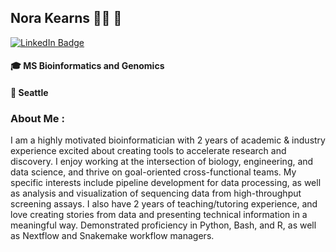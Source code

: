 ## Nora Kearns :woman_technologist: :dna: 


<div id="badges">
  <a href="https://www.linkedin.com/in/norakearns/">
    <img src="https://img.shields.io/badge/LinkedIn-blue?style=for-the-badge&logo=linkedin&logoColor=white" alt="LinkedIn Badge"/>
  </a>
  
#### :mortar_board: MS Bioinformatics and Genomics
#### :round_pushpin: Seattle 
  
### About Me :
I am a highly motivated bioinformatician with 2 years of academic & industry experience excited about creating tools to accelerate research and discovery. I enjoy working at the intersection of biology, engineering, and data science, and thrive on goal-oriented cross-functional teams. My specific interests include pipeline development for data processing, as well as analysis and visualization of sequencing data from high-throughput screening assays. I also have 2 years of teaching/tutoring experience, and love creating stories from data and presenting technical information in a meaningful way. Demonstrated proficiency in Python, Bash, and R, as well as Nextflow and Snakemake workflow managers.
  

 

 
